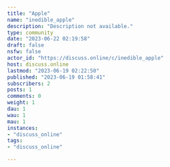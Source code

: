 ```yaml
---
title: "Apple" 
name: "inedible_apple"
description: "Description not available."
type: community
date: "2023-06-22 02:19:58"
draft: false
nsfw: false
actor_id: "https://discuss.online/c/inedible_apple"
host: discuss.online
lastmod: "2023-06-19 02:22:50"
published: "2023-06-19 01:58:41"
subscribers: 2
posts: 1
comments: 0
weight: 1
dau: 1
wau: 1
mau: 1
instances:
- "discuss_online"
tags: 
- "discuss_online"

---
```

